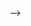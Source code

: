 <!-- ---
layout: post
date: 2023-08-15 07:59:00-0400
inline: true
related_posts: false
---

<!-- A simple inline announcement with Markdown emoji! :sparkles: :smile: -->

<!-- I received a [Hellman Fellows Award](https://apo.ucla.edu/faculty-career-development/hellman-fellowship/hellman) :sparkles: --> -->